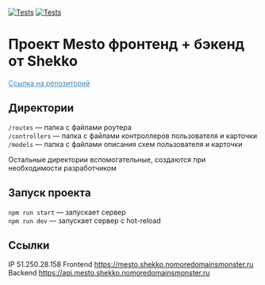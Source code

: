 [![Tests](../../actions/workflows/tests-13-sprint.yml/badge.svg)](../../actions/workflows/tests-13-sprint.yml) [![Tests](../../actions/workflows/tests-14-sprint.yml/badge.svg)](../../actions/workflows/tests-14-sprint.yml)
# Проект Mesto фронтенд + бэкенд от Shekko

<a style="color: #4285B4;" href="https://github.com/Shekko777/express-mesto-gha" target="_blank">Ссылка на репозиторий</a>

## Директории

`/routes` — папка с файлами роутера  
`/controllers` — папка с файлами контроллеров пользователя и карточки   
`/models` — папка с файлами описания схем пользователя и карточки  
  
Остальные директории вспомогательные, создаются при необходимости разработчиком

## Запуск проекта

`npm run start` — запускает сервер   
`npm run dev` — запускает сервер с hot-reload

## Ссылки

IP  51.250.28.158
Frontend  https://mesto.shekko.nomoredomainsmonster.ru
Backend  https://api.mesto.shekko.nomoredomainsmonster.ru
